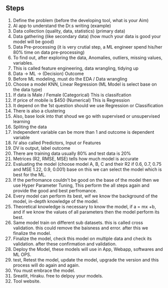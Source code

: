 ## Steps
1. Define the problem (before the developing tool, what is your Aim)
2. AI app to understand the Dr.s writing (example)
3. Data collection (quality, data, statistics) (primary data)
4. Data gathering (like secondary data) (how much your data is good your model will be good)
5. Data Pre-processing (it is very crutial step, a ML engineer spend his/her 80% time on data pre-processing) 
6. To find out, after exploring the data, Anomalies, outliers, missing values, variables. 
7. This is called feature engineering, data wrangling, tidying up
8. Data -> ML -> (Decision) Outcome
9. Before ML modeling, must do the EDA / Data wrangling
10. Choose a model KNN, Linear Regression (ML Model is select base on the data type)
11. If data is Male / Female (Categorical) This is classifcation
12. If price of mobile is $450 (Numerical) This is Regression
13. It depend on the 1st question should we use Regression or Classification
14. There is also a clustering
15. Also, base look into that shoud we go with supervised or unsupervised learning
16. Spliting the data
17. Independent variable can be more than 1 and outcome is dependent variable
18. IV also called Predictors, Input or Features
19. DV is output, label outcome
20. There are training data usually 80% and test data is 20%
21. Metrices (R2, RMSE, MSE) tells how much model is accurate
22. Evaluating the model (choose model A, B, C and their R2 if 0.6, 0.7, 0.75 and MSE 1.22, 0.9, 0.001) base on this we can select the model which is best for the ML. 
23. If the perfromance couldn't be good on the base of the model then we use Hyper Parameter Tuning, This perform the all steps again and provide the good and best perfromance. 
24. Every model can perform its best, wif we know the background of the model, in-depth knowledge of the model.
25. Theoretical knowledge is necessary to know the model, if a = mx +b, and if we know the values of all parameters then the model perform its best.
26. Same model train on different sub datasets. this is called cross validation. this could remove the baisness and error. after this we finalize the model.
27. Finalize the model, check this model on multiple data and check its validation. after these confirmation and validation. 
28. Deploy the Model, these models will use in App, Webapp, softwares and ML OPS.
29. test, Retest the model, update the model, upgrade the version and this process will do again and again. 
30. You must embrace the model. 
31. Sreatlit, Hiraku. free to delpoy your models. 
32. Tool website. 
    